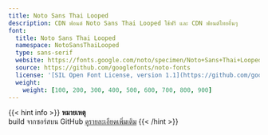 ```yaml
---
title: Noto Sans Thai Looped
description: CDN ฟอนต์ Noto Sans Thai Looped ใช้ฟรี และ CDN ฟอนต์ไทยอื่นๆ
font:
  title: Noto Sans Thai Looped
  namespace: NotoSansThaiLooped
  type: sans-serif
  website: https://fonts.google.com/noto/specimen/Noto+Sans+Thai+Looped
  source: https://github.com/googlefonts/noto-fonts
  license: '[SIL Open Font License, version 1.1](https://github.com/googlefonts/noto-fonts/blob/main/LICENSE)'
  weight:
    weight: [100, 200, 300, 400, 500, 600, 700, 800, 900]
---
```


{{< hint info >}}
**หมายเหตุ**\
build จากซอร์สบน GitHub [ดูรายละเอียดเพิ่มเติม](https://lazywasabi.com/blog/noto-sans-thai-looped/)
{{< /hint >}}
